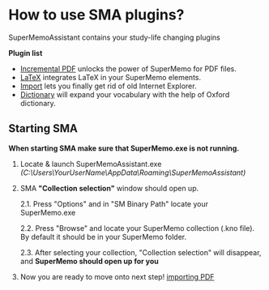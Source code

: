 # How to use SMA plugins?

SuperMemoAssistant contains your study-life changing plugins

**Plugin list**

- [Incremental PDF](plugins-PDF.md) unlocks the power of SuperMemo for PDF files.
- [LaTeX](plugins-LaTeX.md) integrates LaTeX in your SuperMemo elements.
- [Import](plugins-Import.md) lets you finally get rid of old Internet Explorer.
- [Dictionary](plugins-Dictionary.md) will expand your vocabulary with the help of Oxford dictionary.


## Starting SMA
**When starting SMA make sure that SuperMemo.exe is not running.**
1. Locate & launch SuperMemoAssistant.exe *(C:\Users\YourUserName\AppData\Roaming\SuperMemoAssistant)*
2. SMA **"Collection selection"** window should open up.

   2.1. Press "Options" and in "SM Binary Path" locate your SuperMemo.exe

   2.2. Press "Browse" and locate your SuperMemo collection (.kno file). By default it should be in your SuperMemo folder.

   2.3. After selecting your collection, "Collection selection" will disappear, and **SuperMemo should open up for you**
   
3. Now you are ready to move onto next step! [importing PDF](https://sma.supermemo.wiki//#/plugins-PDF?id=how-to-import-pdf)


<!--## Settings



## SuperMemo exe configuration


#### Plugin status & settings

#### General settings

#### Layout -->